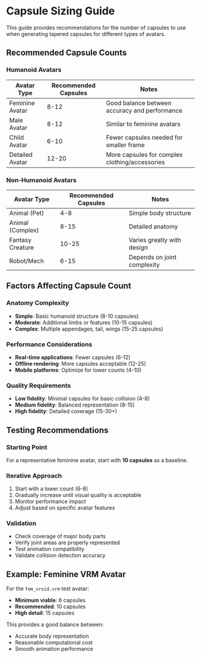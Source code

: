 # Capsule Sizing Guide

This guide provides recommendations for the number of capsules to use when generating tapered capsules for different types of avatars.

## Recommended Capsule Counts

### Humanoid Avatars

| Avatar Type | Recommended Capsules | Notes |
|-------------|---------------------|-------|
| Feminine Avatar | 8-12 | Good balance between accuracy and performance |
| Male Avatar | 8-12 | Similar to feminine avatars |
| Child Avatar | 6-10 | Fewer capsules needed for smaller frame |
| Detailed Avatar | 12-20 | More capsules for complex clothing/accessories |

### Non-Humanoid Avatars

| Avatar Type | Recommended Capsules | Notes |
|-------------|---------------------|-------|
| Animal (Pet) | 4-8 | Simple body structure |
| Animal (Complex) | 8-15 | Detailed anatomy |
| Fantasy Creature | 10-25 | Varies greatly with design |
| Robot/Mech | 6-15 | Depends on joint complexity |

## Factors Affecting Capsule Count

### Anatomy Complexity
- **Simple**: Basic humanoid structure (8-10 capsules)
- **Moderate**: Additional limbs or features (10-15 capsules)
- **Complex**: Multiple appendages, tail, wings (15-25 capsules)

### Performance Considerations
- **Real-time applications**: Fewer capsules (6-12)
- **Offline rendering**: More capsules acceptable (12-25)
- **Mobile platforms**: Optimize for lower counts (4-10)

### Quality Requirements
- **Low fidelity**: Minimal capsules for basic collision (4-8)
- **Medium fidelity**: Balanced representation (8-15)
- **High fidelity**: Detailed coverage (15-30+)

## Testing Recommendations

### Starting Point
For a representative feminine avatar, start with **10 capsules** as a baseline.

### Iterative Approach
1. Start with a lower count (6-8)
2. Gradually increase until visual quality is acceptable
3. Monitor performance impact
4. Adjust based on specific avatar features

### Validation
- Check coverage of major body parts
- Verify joint areas are properly represented
- Test animation compatibility
- Validate collision detection accuracy

## Example: Feminine VRM Avatar
For the `fem_vroid.vrm` test avatar:
- **Minimum viable**: 6 capsules
- **Recommended**: 10 capsules
- **High detail**: 15 capsules

This provides a good balance between:
- Accurate body representation
- Reasonable computational cost
- Smooth animation performance

